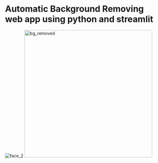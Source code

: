 # Automatic Background Removing web app using python and streamlit
![face_2](https://github.com/user-attachments/assets/4c72f17b-bf5d-48ec-a75a-867669a2bb4e) <img width="420" alt="bg_removed" src="https://github.com/user-attachments/assets/8216e4b5-62ac-4b1d-9705-f91e4c6e5879">
